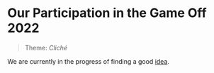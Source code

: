 Our Participation in the Game Off 2022
======================================

> Theme: _Cliché_

We are currently in the progress of finding a good [idea](ideas.md).

